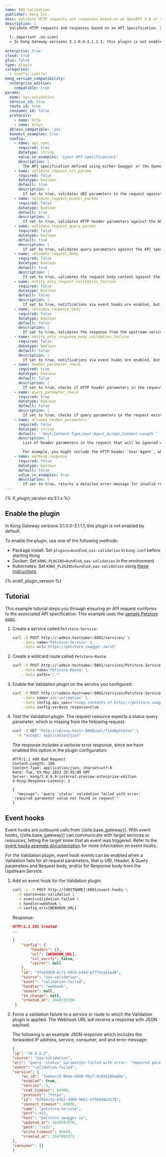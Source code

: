 ```yaml
---
name: OAS Validation
publisher: Kong Inc.
desc: Validate HTTP requests and responses based on an OpenAPI 3.0 or Swagger API Specification
description: |
  Validate HTTP requests and responses based on an API Specification. Supports both Swagger v2 and OpenAPI v3 specifications JSON request and response bodies, with support for schema definitions described using JSON Schema draft v4. For JSON Schema draft 4 type schemas, see the [JSON Schema documentation](https://json-schema.org/) for details on the format and examples.

  {:.important .no-icon}
  > In Kong Gateway versions 3.1.0.0-3.1.1.1, this plugin is not enabled by default. Upgrade to 3.1.1.2, or manually [enable the plugin](#enable-the-plugin).
  
enterprise: true
cloud: true
plus: false
type: plugin
categories:
  - traffic-control
kong_version_compatibility:
  enterprise_edition:
    compatible: true
params:
  name: oas-validation
  service_id: true
  route_id: true
  consumer_id: false
  protocols:
    - name: http
    - name: https
  dbless_compatible: 'yes'
  konnect_examples: true
  config:
    - name: api_spec
      required: true
      datatype: string
      value_in_examples: '{your API specification}'
      description: |
        The API specification defined using either Swagger or the OpenAPI. This can be either a JSON or YAML based file. If using a YAML file, the spec needs to be URL encoded to preserve the YAML format.
    - name: validate_request_uri_params
      required: false
      datatype: boolean
      default: true
      description: |
        If set to true, validates URI parameters in the request against the API specification.
    - name: validate_request_header_params
      required: false
      datatype: boolean
      default: true
      description: |
        If set to true, validates HTTP header parameters against the API specification.
    - name: validate_request_query_params
      required: false
      datatype: boolean
      default: true
      description: |
        If set to true, validates query parameters against the API specification.
    - name: validate_request_body
      required: false
      datatype: boolean
      default: true
      description: |
        If set to true, validates the request body content against the API specification.
    - name: notify_only_request_validation_failure
      required: false
      datatype: boolean
      default: false
      description: |
        If set to true, notifications via event hooks are enabled, but request based validation failures don't affect the request flow.
    - name: validate_response_body
      required: false
      datatype: boolean
      default: false
      description: |
        If set to true, validates the response from the upstream services against the API specification. If validation fails, it results in an `HTTP 406 Not Acceptable` status code.
    - name: notify_only_response_body_validation_failure
      required: false
      datatype: boolean
      default: false
      description: |
        If set to true, notifications via event hooks are enabled, but response validation failures don't affect the response flow.
    - name: header_parameter_check
      required: true
      datatype: boolean
      default: false
      description: |
        If set to true, checks if HTTP header parameters in the request exist in the API specification.
    - name: query_parameter_check
      required: true
      datatype: boolean
      default: false
      description: |
        If set to true, checks if query parameters in the request exist in the API specification.
    - name: allowed_header_parameters
      required: false
      datatype: string
      default: '`Host,Content-Type,User-Agent,Accept,Content-Length`'
      description: |
        List of header parameters in the request that will be ignored when performing HTTP header validation. These are additional headers added to an API request beyond those defined in the API specification.

        For example, you might include the HTTP header `User-Agent`, which lets servers and network peers identify the application, operating system, vendor, and/or version of the requesting user agent.
    - name: verbose_response
      required: false
      datatype: boolean
      default: false
      value_in_examples: true
      description: |
        If set to true, returns a detailed error message for invalid requests & responses. This is useful while testing.
---
```


{% if_plugin_version eq:3.1.x %}
## Enable the plugin

In Kong Gateway versions 3.1.0.0-3.1.1.1, this plugin is not enabled by default.

To enable the plugin, use one of the following methods:
  * Package install: Set `plugins=bundled,oas-validation` in `kong.conf` before starting Kong
  * Docker: Set `KONG_PLUGINS=bundled,oas-validation` in the environment
  * Kubernetes: Set `KONG_PLUGINS=bundled,oas-validation` using [these instructions](/kubernetes-ingress-controller/latest/guides/setting-up-custom-plugins/#modify-configuration)

{% endif_plugin_version %}

## Tutorial

This example tutorial steps you through ensuring an API request conforms to the associated API specification. This example uses the [sample Petstore spec](https://petstore.swagger.io/).

1. Create a service called `Petstore-Service`:

    ```bash
    curl -X POST http://<admin-hostname>:8001/services/ \
        --data name='Petstore-Service' \
        --data url='https://petstore.swagger.io/v2'
    ```

2. Create a wildcard route called `Petstore-Route`:

    ```bash
    curl -X POST http://<admin-hostname>:8001/services/Petstore-Service/routes \
        --data name='Petstore-Route' \
        --data paths='/.*'
    ```

3. Enable the Validation plugin on the service you configured:

    ```bash
    curl -X POST http://<admin-hostname>:8001/services/Petstore-Service/plugins \
        --data name='oas-validation' \
        --data config.api_spec='<copy contents of https://petstore.swagger.io/v2/swagger.json here>' \
        --data config.verbose_response=true
    ```

4. Test the Validation plugin. The request resource expects a status query parameter,
 which is missing from the following request:

    ```bash
    curl -X GET "http://<proxy-host>:8000/pet/findByStatus" \
      -H "accept: application/json"
    ```

    The response includes a verbose error response, since we have enabled this option in the plugin configuration:

    ```
    HTTP/1.1 400 Bad Request
    Content-Length: 106
    Content-Type: application/json; charset=utf-8
    Date: Tue, 03 May 2022 20:45:00 GMT
    Server: kong/2.8.0.0-internal-preview-enterprise-edition
    X-Kong-Response-Latency: 2

    {
      "message": "query 'status' validation failed with error: 'required parameter value not found in request'"
    }
    ```

## Event hooks

Event hooks are outbound calls from {{site.base_gateway}}. With event hooks, {{site.base_gateway}} can communicate with target services or resources, letting the target know that an event was triggered. Refer to the [event hooks example documentation](/gateway/latest/kong-enterprise/event-hooks/) for more information on event hooks.

For the Validation plugin, event hook events can be enabled when a Validation fails for all request parameters, that is URI, Header, & Query parameters and Request body, and/or for Response body from the Upstream Service.

1.  Add an event hook for the Validation plugin:

    ```sh
    curl -i -X POST http://{HOSTNAME}:8001/event-hooks \
      -d source=oas-validation \
      -d event=validation-failed \
      -d handler=webhook \
      -d config.url={WEBHOOK_URL}
    ```

    Response:
    ```json
    HTTP/1.1 201 Created
    ..

    {
        "config": {
            "headers": {},
            "url": {WEBHOOK_URL},
            "ssl_verify": false,
            "secret": null
        },
        "id": "3fe43989-6cf1-4936-bd5d-b7774ca52ad8",
        "source": "oas-validation",
        "event": "validation-failed",
        "handler": "webhook",
        "snooze": null,
        "on_change": null,
        "created_at": 1649732398
     }
    ```

2. Force a validation failure to a service or route to which the Validation plugin is applied. The Webhook URL will receive a response with JSON payload.

    The following is an example JSON response which includes the forwarded IP address, service, consumer, and and error message:

    ```json
    {
    "ip": "10.0.2.2",
    "source": "oas-validation",
    "err": "query 'status' validation failed with error: 'required parameter value not found in request'",
    "event": "validation-failed",
    "service": {
        "ws_id": "7eebecc0-064e-4890-99cf-0c816280a68e",
        "enabled": true,
        "retries": 5,
        "read_timeout": 60000,
        "protocol": "https",
        "id": "6792ec72-67b2-4960-96b1-e7564dda3178",
        "connect_timeout": 60000,
        "name": "petstore-service",
        "port": 443,
        "host": "petstore.swagger.io",
        "updated_at": 1649391578,
        "path": "/v2/",
        "write_timeout": 60000,
        "created_at": 1647993371
    },
    "consumer": {}
    }
    ```
